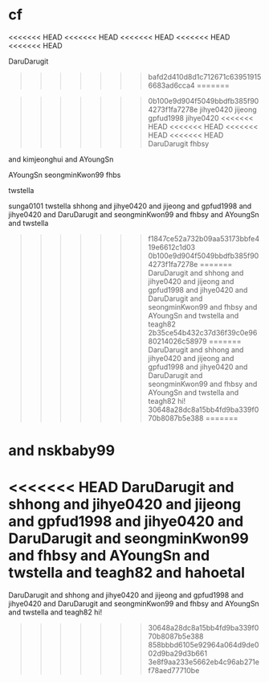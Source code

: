 # cf
<<<<<<< HEAD
<<<<<<< HEAD
<<<<<<< HEAD
<<<<<<< HEAD
<<<<<<< HEAD

DaruDarugit
>>>>>>> bafd2d410d8d1c712671c639519156683ad6cca4
=======

>>>>>>> 0b100e9d904f5049bbdfb385f904273f1fa7278e
jihye0420
jijeong
gpfud1998
jihye0420
<<<<<<< HEAD
<<<<<<< HEAD
<<<<<<< HEAD
<<<<<<< HEAD
DaruDarugit
fhbsy

and kimjeonghui
and AYoungSn

 AYoungSn
seongminKwon99
fhbs


twstella

sunga0101
twstella
shhong and jihye0420 and jijeong and gpfud1998 and jihye0420 and DaruDarugit and seongminKwon99 and fhbsy and AYoungSn and twstella
>>>>>>> f1847ce52a732b09aa53173bbfe419e6612c1d03
>>>>>>> 0b100e9d904f5049bbdfb385f904273f1fa7278e
=======
DaruDarugit and shhong and jihye0420 and jijeong and gpfud1998 and jihye0420 and DaruDarugit and seongminKwon99 and fhbsy and AYoungSn and twstella and teagh82
>>>>>>> 2b35ce54b432c37d36f39c0e9680214026c58979
=======
DaruDarugit and shhong and jihye0420 and jijeong and gpfud1998 and jihye0420 and DaruDarugit and seongminKwon99 and fhbsy and AYoungSn and twstella and teagh82
hi!
>>>>>>> 30648a28dc8a15bb4fd9ba339f070b8087b5e388
=======


and nskbaby99
=======
<<<<<<< HEAD
DaruDarugit and shhong and jihye0420 and jijeong and gpfud1998 and jihye0420 and DaruDarugit and seongminKwon99 and fhbsy and AYoungSn and twstella and teagh82 and hahoetal
=======
DaruDarugit and shhong and jihye0420 and jijeong and gpfud1998 and jihye0420 and DaruDarugit and seongminKwon99 and fhbsy and AYoungSn and twstella and teagh82
hi!
>>>>>>> 30648a28dc8a15bb4fd9ba339f070b8087b5e388
>>>>>>> 858bbbd6105e92964a064d9de002d9ba29d3b661
>>>>>>> 3e8f9aa233e5662eb4c96ab271ef78aed77710be
